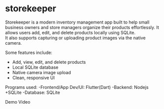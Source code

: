 # storekeeper
Storekeeper is a modern inventory management app built to help small business owners and store managers organize their products effortlessly. It allows users add, edit, and delete products locally using SQLite.  
It also supports capturing or uploading product images via the native camera.

Some features include:
- Add, view, edit, and delete products
- Local SQLite database
- Native camera image upload
- Clean, responsive UI

Programs used:
-Frontend/App Dev/UI: Flutter(Dart)
-Backend: Nodejs +SQLite
-Database: SQLite

Demo Video
